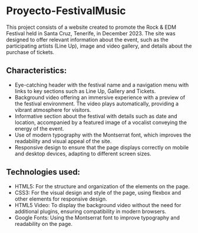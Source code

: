# Proyecto-FestivalMusic
This project consists of a website created to promote the Rock & EDM Festival held in Santa Cruz, Tenerife, in December 2023. The site was designed to offer relevant information about the event, such as the participating artists (Line Up), image and video gallery, and details about the purchase of tickets.

## Characteristics:
* Eye-catching header with the festival name and a navigation menu with links to key sections such as Line Up, Gallery and Tickets.
* Background video offering an immersive experience with a preview of the festival environment. The video plays automatically, providing a vibrant atmosphere for visitors.
* Informative section about the festival with details such as date and location, accompanied by a featured image of a vocalist conveying the energy of the event.
* Use of modern typography with the Montserrat font, which improves the readability and visual appeal of the site.
* Responsive design to ensure that the page displays correctly on mobile and desktop devices, adapting to different screen sizes.

## Technologies used:

* HTML5: For the structure and organization of the elements on the page.
* CSS3: For the visual design and style of the page, using flexbox and other elements for responsive design.
* HTML5 Video: To display the background video without the need for additional plugins, ensuring compatibility in modern browsers.
* Google Fonts: Using the Montserrat font to improve typography and readability on the page.
